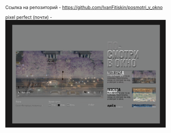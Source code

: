 Ссылка на репозиторий - https://github.com/IvanFitiskin/posmotri_v_okno

pixel perfect (почти) - ![Pixel perfect](https://github.com/IvanFitiskin/posmotri_v_okno/blob/main/pixel_perfect.png)